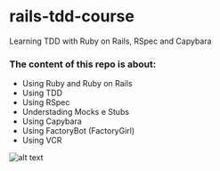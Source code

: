 # rails-tdd-course
Learning TDD with Ruby on Rails, RSpec and Capybara 

### The content of this repo is about:

  - Using Ruby and Ruby on Rails
  - Using TDD
  - Using RSpec
  - Understading Mocks e Stubs
  - Using Capybara
  - Using FactoryBot (FactoryGirl)
  - Using VCR

![alt text](https://i.imgur.com/06ypwJ1.jpg)
 

